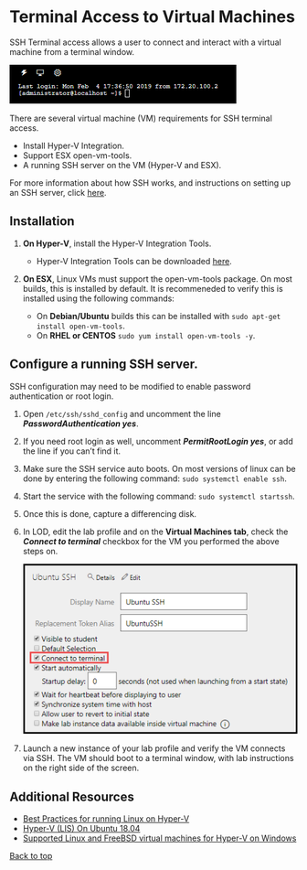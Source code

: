 # Terminal Access to Virtual Machines

SSH Terminal access allows a user to connect and interact with a virtual machine from a terminal window.

![](images/terminal-window.png)

There are several virtual machine (VM) requirements for SSH terminal access. 

- Install Hyper-V Integration. 
- Support ESX open-vm-tools. 
- A running SSH server on the VM (Hyper-V and ESX).

For more information about how SSH works, and instructions on setting up an SSH server, click [here](https://www.tecmint.com/install-openssh-server-in-linux/).

## Installation

1. **On Hyper-V**, install the Hyper-V Integration Tools.
    - Hyper-V Integration Tools can be downloaded [here](https://www.microsoft.com/en-us/download/details.aspx?id=55106).

1.  **On ESX**, Linux VMs must support the open-vm-tools package. On most builds, this is installed by default. It is recommeneded to verify this is installed using the following commands: 
    - On **Debian/Ubuntu** builds this can be installed with ```sudo apt-get install open-vm-tools```.
    - On **RHEL or CENTOS** ```sudo yum install open-vm-tools -y```.

## Configure a running SSH server. 

SSH configuration may need to be modified to enable password authentication or root login.

1. Open ```/etc/ssh/sshd_config``` and uncomment the line **_PasswordAuthentication yes_**. 

1. If you need root login as well, uncomment **_PermitRootLogin yes_**, or add the line if you can’t find it. 

1. Make sure the SSH service auto boots. On most versions of linux can be done by entering the following command: ```sudo systemctl enable ssh```.

1. Start the service with the following command: ```sudo systemctl startssh```.

1. Once this is done, capture a differencing disk. 

1. In LOD, edit the lab profile and on the **Virtual Machines tab**, check the **_Connect to terminal_** checkbox for the VM you performed the above steps on. 

    ![](images/connect-to-terminal.png)

1. Launch a new instance of your lab profile and verify the VM connects via SSH. The VM should boot to a terminal window, with lab instructions on the right side of the screen.

## Additional Resources

- [Best Practices for running Linux on Hyper-V](https://docs.microsoft.com/en-us/windows-server/virtualization/hyper-v/best-practices-for-running-linux-on-hyper-v)
- [Hyper-V (LIS) On Ubuntu 18.04](https://oitibs.com/hyper-v-lis-on-ubuntu-18-04/)
- [Supported Linux and FreeBSD virtual machines for Hyper-V on Windows](https://docs.microsoft.com/en-us/windows-server/virtualization/hyper-v/supported-linux-and-freebsd-virtual-machines-for-hyper-v-on-windows)

[Back to top](#terminal-access-to-virtual-machines)
